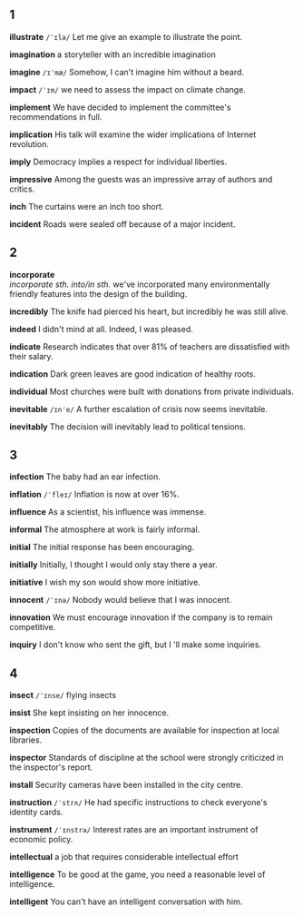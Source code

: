 ## 1
**illustrate** 
`/ˈɪlə/`
Let me give an example to illustrate the point.

**imagination** 
a storyteller with an incredible imagination

**imagine** 
`/ɪˈmæ/`
Somehow, I can't imagine him without a beard.

**impact** 
`/ˈɪm/`
we need to assess the impact on climate change.

**implement** 
We have decided to implement the committee's recommendations in full.

**implication** 
His talk will examine the wider implications of Internet revolution.

**imply** 
Democracy implies a respect for individual liberties.

**impressive** 
Among the guests was an impressive array of authors and critics.

**inch** 
The curtains were an inch too short.

**incident** 
Roads were sealed off because of a major incident.

## 2
**incorporate**  
*incorporate sth. into/in sth.*
we've incorporated many environmentally friendly features into the design of the building.

**incredibly** 
The knife had pierced his heart, but incredibly he was still alive.

**indeed** 
I didn't mind at all. Indeed, I was pleased.

**indicate** 
Research indicates that over 81% of teachers are dissatisfied with their salary.

**indication** 
Dark green leaves are good indication of healthy roots.

**individual** 
Most churches were built with donations from private individuals.



**inevitable** 
`/ɪnˈe/`
A further escalation of crisis now seems inevitable.

**inevitably** 
The decision will inevitably lead to political tensions.

## 3


**infection** 
The baby had an ear infection.

**inflation** 
`/ˈfleɪ/`
Inflation is now at over 16%.

**influence** 
As a scientist, his influence was immense.

**informal** 
The atmosphere at work is fairly informal.

**initial** 
The initial response has been encouraging.

**initially** 
Initially, I thought I would only stay there a year.

**initiative** 
I wish my son would show more initiative.

**innocent** 
`/ˈɪnə/`
Nobody would believe that I was innocent.

**innovation** 
We must encourage innovation if the company is to remain competitive.

**inquiry** 
I don't know who sent the gift, but I 'll make some inquiries.

## 4
**insect** 
`/ˈɪnse/`
flying insects

**insist** 
She kept insisting on her innocence.

**inspection** 
Copies of the documents are available for inspection at local libraries.

**inspector** 
Standards of discipline at the school were strongly criticized in the inspector's report.

**install** 
Security cameras have been installed in the city centre.

**instruction** 
`/ˈstrʌ/`
He had specific instructions to check everyone's identity cards. 

**instrument** 
`/ˈɪnstrə/`
Interest rates are an important instrument of economic policy.

**intellectual** 
a job that requires considerable intellectual effort

**intelligence** 
To be good at the game, you need a reasonable level of intelligence.

**intelligent** 
You can't have an intelligent conversation with him.